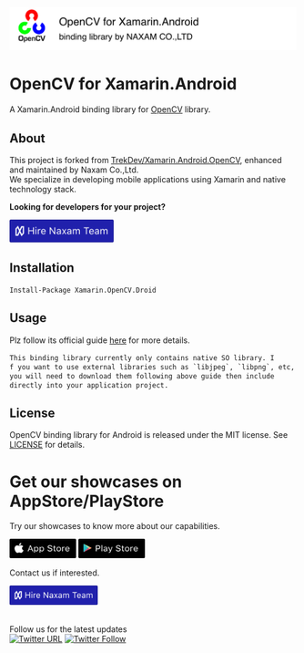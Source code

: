 <img src="./art/repo_header.png" alt="OpenCV for Xamarin.Android" width="728" />

# OpenCV for Xamarin.Android

A Xamarin.Android binding library for [OpenCV](https://opencv.org/) library.

## About
This project is forked from [TrekDev/Xamarin.Android.OpenCV](https://github.com/TrekDev/Xamarin.Android.OpenCV), enhanced and maintained by Naxam Co.,Ltd.<br>
We specialize in developing mobile applications using Xamarin and native technology stack.<br>

**Looking for developers for your project?**<br>

<a href="mailto:tuyen@naxam.net"> 
<img src="https://github.com/NAXAM/naxam.github.io/blob/master/assets/img/hire_button.png?raw=true" height="40"></a> <br>

## Installation
```
Install-Package Xamarin.OpenCV.Droid
```

## Usage

Plz follow its official guide [here](https://docs.opencv.org/master/d9/d3f/tutorial_android_dev_intro.html) for more details.

```
This binding library currently only contains native SO library. I
f you want to use external libraries such as `libjpeg`, `libpng`, etc, you will need to download them following above guide then include directly into your application project.
```

## License

OpenCV binding library for Android is released under the MIT license.
See [LICENSE](./LICENSE) for details.

# Get our showcases on AppStore/PlayStore
Try our showcases to know more about our capabilities. 

<a href="https://itunes.apple.com/us/developer/tuyen-vu/id1255432728/" > 
<img src="https://github.com/NAXAM/imagepicker-android-binding/raw/master/art/apple_store.png" width="117" height="34"></a>

<a href="https://play.google.com/store/apps/developer?id=NAXAM+CO.,+LTD" > 
<img src="https://github.com/NAXAM/imagepicker-android-binding/raw/master/art/google_store.png" width="117" height="34"></a>

Contact us if interested.

<a href="mailto:tuyen@naxam.net"> 
<img src="https://github.com/NAXAM/naxam.github.io/blob/master/assets/img/hire_button.png" height="34"></a> <br>
<br>

Follow us for the latest updates<br>[![Twitter URL](https://img.shields.io/twitter/url/http/shields.io.svg?style=social)](https://twitter.com/intent/tweet?text=https://github.com/naxam/opencv-android-binding)
[![Twitter Follow](https://img.shields.io/twitter/follow/naxamco.svg?style=social)](https://twitter.com/naxamco)